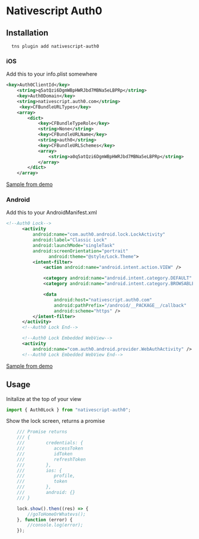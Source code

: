 # Nativescript Auth0 

## Installation
``` terminal
  tns plugin add nativescript-auth0
```

### iOS
Add this to your info.plist somewhere 
``` xml
<key>Auth0ClientId</key>
	<string>q5atQzi6DgmWBpHWRJbd7MBNa5eLBPRp</string>
	<key>Auth0Domain</key>
	<string>nativescript.auth0.com</string>
	 <key>CFBundleURLTypes</key>
	<array>
		<dict>
			<key>CFBundleTypeRole</key>
			<string>None</string>
			<key>CFBundleURLName</key>
			<string>auth0</string>
			<key>CFBundleURLSchemes</key>
			<array>
				<string>a0q5atQzi6DgmWBpHWRJbd7MBNa5eLBPRp</string>
			</array>
		</dict>
	</array>
  ```
  [Sample from demo](https://github.com/sitefinitysteve/nativescript-auth0/blob/master/demo/app/App_Resources/iOS/Info.plist#L46-L62)

  ### Android
  Add this to your AndroidManifest.xml
  ``` xml
  <!--Auth0 Lock-->
        <activity
            android:name="com.auth0.android.lock.LockActivity"
            android:label="Classic Lock"
            android:launchMode="singleTask"
            android:screenOrientation="portrait"
			      android:theme="@style/Lock.Theme">
            <intent-filter>
                <action android:name="android.intent.action.VIEW" />

                <category android:name="android.intent.category.DEFAULT" />
                <category android:name="android.intent.category.BROWSABLE" />

                <data
                    android:host="nativescript.auth0.com"
                    android:pathPrefix="/android/__PACKAGE__/callback"
                    android:scheme="https" />
            </intent-filter>
        </activity>
        <!--Auth0 Lock End-->

		<!--Auth0 Lock Embedded WebView-->
        <activity
            android:name="com.auth0.android.provider.WebAuthActivity" />
        <!--Auth0 Lock Embedded WebView End-->
  ```
  [Sample from demo](https://github.com/sitefinitysteve/nativescript-auth0/blob/master/demo/app/App_Resources/Android/AndroidManifest.xml#L39-L63)

  ## Usage
  Initalize at the top of your view

``` js
import { Auth0Lock } from "nativescript-auth0";
```

Show the lock screen, returns a promise
```js
    /// Promise returns
    /// {
    ///        credentials: {
    ///           accessToken
    ///           idToken
    ///           refreshToken
    ///        },
    ///        ios: {
    ///           profile,
    ///           token
    ///        },
    ///        android: {}
    /// }

    lock.show().then((res) => {
        //goToHomeOrWhatevs(); 
    }, function (error) {
        //console.log(error);
    });
```